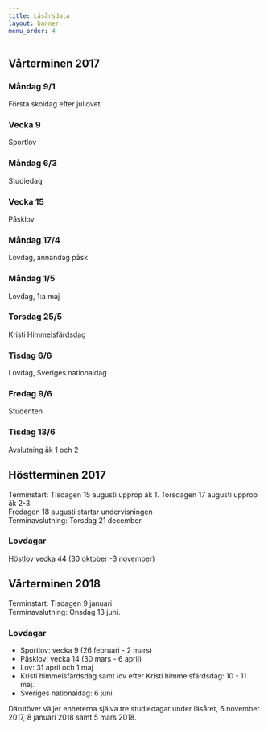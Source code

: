 ```yaml
---
title: Läsårsdata
layout: banner
menu_order: 4
---
```


## Vårterminen 2017

### Måndag 9/1

Första skoldag efter jullovet

### Vecka 9

Sportlov

### Måndag 6/3

Studiedag

### Vecka 15

Påsklov

### Måndag 17/4

Lovdag, annandag påsk

### Måndag 1/5

Lovdag, 1:a maj

### Torsdag 25/5

Kristi Himmelsfärdsdag

### Tisdag 6/6

Lovdag, Sveriges nationaldag

### Fredag 9/6

Studenten

### Tisdag 13/6

Avslutning åk 1 och 2

## Höstterminen 2017

Terminstart: Tisdagen 15 augusti upprop åk 1. Torsdagen 17 augusti upprop åk 2-3.
<br>
Fredagen 18 augusti startar undervisningen
<br>
Terminavslutning: Torsdag 21 december

### Lovdagar

Höstlov vecka 44 (30 oktober -3 november)

## Vårterminen 2018

Terminstart: Tisdagen 9 januari
<br>
Terminavslutning: Onsdag 13 juni.

### Lovdagar

* Sportlov: vecka 9 (26 februari - 2 mars)
* Påsklov: vecka 14 (30 mars - 6 april)
* Lov: 31 april och 1 maj
* Kristi himmelsfärdsdag samt lov efter Kristi himmelsfärdsdag: 10 - 11 maj.
* Sveriges nationaldag: 6 juni.


Därutöver väljer enheterna själva tre studiedagar under läsåret, 6 november 2017, 8 januari 2018 samt 5 mars 2018.
